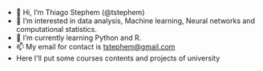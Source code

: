 - 👋 Hi, I’m Thiago Stephem (@tstephem)
- 👀 I’m interested in data analysis, Machine learning, Neural networks and computational statistics.
- 🌱 I’m currently learning Python and R.
- 📫 My email for contact is tstephem@gmail.com
- Here I'll put some courses contents and projects of university 


